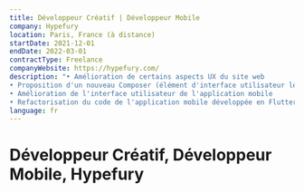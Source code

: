 ```yaml
---
title: Développeur Créatif | Développeur Mobile
company: Hypefury
location: Paris, France (à distance)
startDate: 2021-12-01
endDate: 2022-03-01
contractType: Freelance
companyWebsite: https://hypefury.com/
description: "• Amélioration de certains aspects UX du site web
• Proposition d'un nouveau Composer (élément d'interface utilisateur le plus important du site web)
• Amélioration de l'interface utilisateur de l'application mobile
• Refactorisation du code de l'application mobile développée en Flutter et Kotlin"
language: fr
---
```


# Développeur Créatif, Développeur Mobile, Hypefury